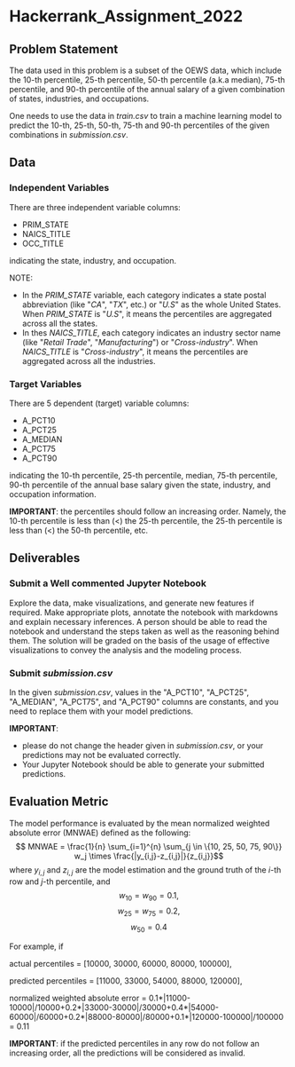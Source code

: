 # Hackerrank_Assignment_2022


## Problem Statement

The data used in this problem is a subset of the OEWS data, which include the 10-th percentile, 25-th percentile, 50-th percentile (a.k.a median), 75-th percentile, and 90-th percentile of the annual salary of a given combination of states, industries, and occupations.

One needs to use the data in _train.csv_ to train a machine learning model to predict the 10-th, 25-th, 50-th, 75-th and 90-th percentiles of the given combinations in _submission.csv_.




## Data

### Independent Variables

There are three independent variable columns:
- PRIM_STATE
- NAICS_TITLE
- OCC_TITLE

indicating the state, industry, and occupation.

NOTE:
- In the _PRIM_STATE_ variable, each category indicates a state postal abbreviation (like "_CA_", "_TX_", etc.) or "_U.S_" as the whole United States. When _PRIM_STATE_ is "_U.S_", it means the percentiles are aggregated across all the states.
- In thes _NAICS_TITLE_, each category indicates an industry sector name (like "_Retail Trade_", "_Manufacturing_") or "_Cross-industry_". When _NAICS_TITLE_ is "_Cross-industry_", it means the percentiles are aggregated across all the industries.

### Target Variables

There are 5 dependent (target) variable columns:
- A_PCT10
- A_PCT25
- A_MEDIAN
- A_PCT75
- A_PCT90

indicating the 10-th percentile, 25-th percentile, median, 75-th percentile, 90-th percentile of the annual base salary given the state, industry, and occupation information.

**IMPORTANT**: the percentiles should follow an increasing order. Namely, the 10-th percentile is less than (<) the 25-th percentile, the 25-th percentile is less than (<) the 50-th percentile, etc.

## Deliverables

### Submit a Well commented Jupyter Notebook

Explore the data, make visualizations, and generate new features if required. Make appropriate plots, annotate the notebook with markdowns and explain necessary inferences. A person should be able to read the notebook and understand the steps taken as well as the reasoning behind them. The solution will be graded on the basis of the usage of effective visualizations to convey the analysis and the modeling process.


### Submit _submission.csv_

In the given _submission.csv_, values in the "A_PCT10", "A_PCT25", "A_MEDIAN", "A_PCT75", and "A_PCT90" columns are constants, and you need to replace them with your model predictions.

**IMPORTANT**:
- please do not change the header given in _submission.csv_, or your predictions may not be evaluated correctly.
- Your Jupyter Notebook should be able to generate your submitted predictions.



## Evaluation Metric

The model performance is evaluated by the mean normalized weighted absolute error (MNWAE) defined as the following:
$$ MNWAE = \frac{1}{n} \sum_{i=1}^{n} \sum_{j \in \{10, 25, 50, 75, 90\}} w_j \times \frac{|y_{i,j}-z_{i,j}|}{z_{i,j}}$$
where $y_{i,j}$ and $z_{i,j}$ are the model estimation and the ground truth of the $i$-th row and $j$-th percentile, and
$$ w_{10} = w_{90} = 0.1, $$
$$ w_{25} = w_{75} = 0.2, $$
$$ w_{50} = 0.4 $$

For example, if

actual percentiles = [10000, 30000, 60000, 80000, 100000],

predicted percentiles = [11000, 33000, 54000, 88000, 120000],

normalized weighted absolute error = 0.1*|11000-10000|/10000+0.2*|33000-30000|/30000+0.4*|54000-60000|/60000+0.2*|88000-80000|/80000+0.1*|120000-100000|/100000 = 0.11

**IMPORTANT**: if the predicted percentiles in any row do not follow an increasing order, all the predictions will be considered as invalid.
